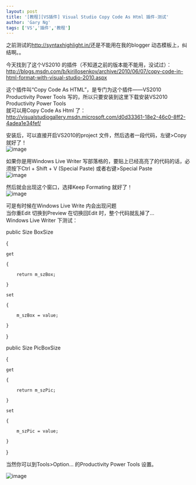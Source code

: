 ```yaml
---
layout: post
title: '[教程][VS插件] Visual Studio Copy Code As Html 插件-测试'
author: 'Gary Ng'
tags: ['VS','插件','教程']
---
```


之前测试的<http://syntaxhighlight.in/>还是不能用在我的blogger 动态模板上，纠结啊。。  
  
今天找到了这个VS2010 的插件（不知道之前的版本能不能用，没试过）：  
<http://blogs.msdn.com/b/kirillosenkov/archive/2010/06/07/copy-code-in-html-format-with-visual-studio-2010.aspx>  
  
这个插件叫“Copy Code As HTML”，是专门为这个插件——VS2010 Productivity Power Tools 写的，所以只要安装到这里下载安装VS2010 Productivity Power Tools  
就可以用Copy Code As Html 了：  
<http://visualstudiogallery.msdn.microsoft.com/d0d33361-18e2-46c0-8ff2-4adea1e34fef/>  
  
  
安装后，可以直接开启VS2010的project 文件，然后选者一段代码，左键>Copy 就好了！  
![image](http://lh3.ggpht.com/-vJOOfvfMYEI/UZ4pcviOdPI/AAAAAAAADYk/upmH8qWb6TM/image_thumb%25255B7%25255D.png?imgmax=800)   
  
如果你是用Windows Live Writer 写部落格的，要贴上已经高亮了的代码的话，必须按下Ctrl + Shift + V (Special Paste) 或者右键>Special Paste  
![image](http://lh3.ggpht.com/-FM-bN0ON0-w/UZ4pdtFS8jI/AAAAAAAADY0/pjGnt77N8EQ/image_thumb%25255B2%25255D.png?imgmax=800)   
  
然后就会出现这个窗口，选择Keep Formating 就好了！  
![image](http://lh6.ggpht.com/-dSaDXe-Asew/UZ4pek2ReEI/AAAAAAAADZI/MBVWIAqfnnc/image_thumb%25255B8%25255D.png?imgmax=800)   
  
可是有时候在Windows Live Write 内会出现问题  
当你重Edit 切换到Preview 在切换回Edit 时，整个代码就乱掉了…  
Windows Live Writer 下测试：  


public Size BoxSize

{

    get

    {

        return m_szBox; 

    }

    set

    {

        m_szBox = value;

    }

}

  


public Size PicBoxSize

{

    get

    {

        return m_szPic;

    }

    set

    {

        m_szPic = value;

    }

}

  


当然你可以到Tools>Option… 的Productivity Power Tools 设置。

![image](http://lh6.ggpht.com/--nzBfuGpCNA/UZ4pfzjABRI/AAAAAAAADZY/s6Y8lkXarPA/image_thumb%25255B1%25255D.png?imgmax=800)
